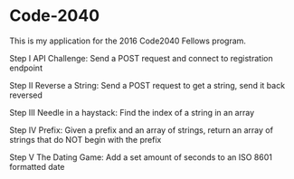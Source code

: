 # Code-2040
This is my application for the 2016 Code2040 Fellows program. 

Step I	  API Challenge:	Send a POST request and connect to registration endpoint

Step II	  Reverse a String:	Send a POST request to get a string, send it back reversed

Step III	Needle in a haystack:	Find the index of a string in an array

Step IV	  Prefix:	Given a prefix and an array of strings, return an array of strings that do NOT begin with the prefix

Step V	  The Dating Game:	Add a set amount of seconds to an ISO 8601 formatted date
